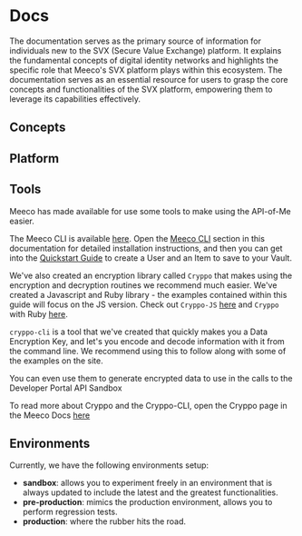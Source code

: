 # Docs

The documentation serves as the primary source of information for individuals new to the SVX (Secure Value Exchange) platform. It explains the fundamental concepts of digital identity networks and highlights the specific role that Meeco's SVX platform plays within this ecosystem. The documentation serves as an essential resource for users to grasp the core concepts and functionalities of the SVX platform, empowering them to leverage its capabilities effectively.

## Concepts

## Platform

## Tools

Meeco has made available for use some tools to make using the API-of-Me easier.

The Meeco CLI is available [here](https://github.com/Meeco/cli). Open the [Meeco CLI](tools/meeco-cli.md) section in this documentation for detailed installation instructions, and then you can get into the [Quickstart Guide](getting-started/quickstart.md) to create a User and an Item to save to your Vault.

We've also created an encryption library called `Cryppo` that makes using the encryption and decryption routines we recommend much easier. We've created a Javascript and Ruby library - the examples contained within this guide will focus on the JS version. Check out `Cryppo-JS` [here](https://github.com/Meeco/cryppo-js) and `Cryppo` with Ruby [here](https://github.com/Meeco/cryppo).

`cryppo-cli` is a tool that we've created that quickly makes you a Data Encryption Key, and let's you encode and decode information with it from the command line. We recommend using this to follow along with some of the examples on the site.

You can even use them to generate encrypted data to use in the calls to the Developer Portal API Sandbox

To read more about Cryppo and the Cryppo-CLI, open the Cryppo page in the Meeco Docs [here](tools/cryppo.md)

## Environments

Currently, we have the following environments setup:

* **sandbox**: allows you to experiment freely in an environment that is always updated to include the latest and the greatest functionalities.
* **pre-production**: mimics the production environment, allows you to perform regression tests.
* **production**: where the rubber hits the road.
